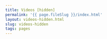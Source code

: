 ```yaml
---
title: Videos [hidden]
permalink: '{{ page.fileSlug }}/index.html'
layout: videos-hidden.html
slug: videos-hidden
tags: pages
---
```



